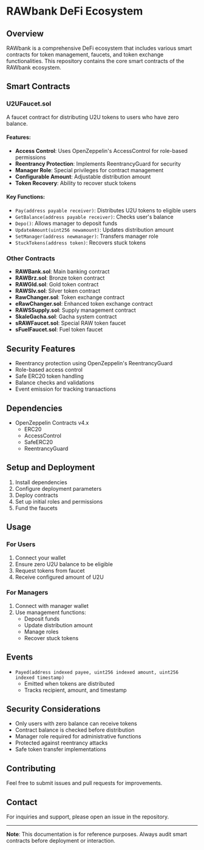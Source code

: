 # RAWbank DeFi Ecosystem

## Overview
RAWbank is a comprehensive DeFi ecosystem that includes various smart contracts for token management, faucets, and token exchange functionalities. This repository contains the core smart contracts of the RAWbank ecosystem.

## Smart Contracts

### U2UFaucet.sol
A faucet contract for distributing U2U tokens to users who have zero balance.

#### Features:
- **Access Control**: Uses OpenZeppelin's AccessControl for role-based permissions
- **Reentrancy Protection**: Implements ReentrancyGuard for security
- **Manager Role**: Special privileges for contract management
- **Configurable Amount**: Adjustable distribution amount
- **Token Recovery**: Ability to recover stuck tokens

#### Key Functions:
- `Pay(address payable receiver)`: Distributes U2U tokens to eligible users
- `GetBalance(address payable receiver)`: Checks user's balance
- `Depo()`: Allows manager to deposit funds
- `UpdateAmount(uint256 newamount)`: Updates distribution amount
- `SetManager(address newmanager)`: Transfers manager role
- `StuckTokens(address token)`: Recovers stuck tokens

### Other Contracts
- **RAWBank.sol**: Main banking contract
- **RAWBrz.sol**: Bronze token contract
- **RAWGld.sol**: Gold token contract
- **RAWSlv.sol**: Silver token contract
- **RawChanger.sol**: Token exchange contract
- **eRawChanger.sol**: Enhanced token exchange contract
- **RAWSSupply.sol**: Supply management contract
- **SkaleGacha.sol**: Gacha system contract
- **sRAWFaucet.sol**: Special RAW token faucet
- **sFuelFaucet.sol**: Fuel token faucet

## Security Features
- Reentrancy protection using OpenZeppelin's ReentrancyGuard
- Role-based access control
- Safe ERC20 token handling
- Balance checks and validations
- Event emission for tracking transactions

## Dependencies
- OpenZeppelin Contracts v4.x
  - ERC20
  - AccessControl
  - SafeERC20
  - ReentrancyGuard

## Setup and Deployment
1. Install dependencies
2. Configure deployment parameters
3. Deploy contracts
4. Set up initial roles and permissions
5. Fund the faucets

## Usage

### For Users
1. Connect your wallet
2. Ensure zero U2U balance to be eligible
3. Request tokens from faucet
4. Receive configured amount of U2U

### For Managers
1. Connect with manager wallet
2. Use management functions:
   - Deposit funds
   - Update distribution amount
   - Manage roles
   - Recover stuck tokens

## Events
- `Payed(address indexed payee, uint256 indexed amount, uint256 indexed timestamp)`
  - Emitted when tokens are distributed
  - Tracks recipient, amount, and timestamp

## Security Considerations
- Only users with zero balance can receive tokens
- Contract balance is checked before distribution
- Manager role required for administrative functions
- Protected against reentrancy attacks
- Safe token transfer implementations


## Contributing
Feel free to submit issues and pull requests for improvements.

## Contact
For inquiries and support, please open an issue in the repository.

---
**Note**: This documentation is for reference purposes. Always audit smart contracts before deployment or interaction.
